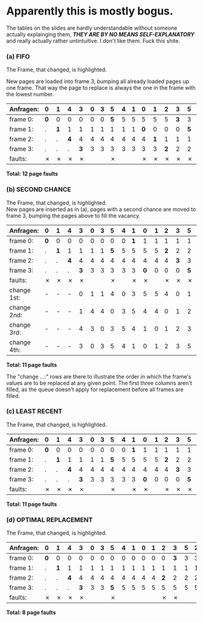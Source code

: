 # Apparently this is mostly bogus.

The tables on the slides are hardly understandable without someone actually explainging them, ***THEY ARE BY NO MEANS SELF-EXPLANATORY*** and really actually rather untintuitive.
I don't like them. Fuck this shite.


### (a) FIFO

The Frame, that changed, is highlighted.  

New pages are loaded into frame 3, bumping all already loaded pages up one frame.
That way the page to replace is always the one in the frame with the lowest number.

| Anfragen: | 0 | 1 | 4 | 3 | 0 | 3 | 5 | 4 | 1 | 0 | 1 | 2 | 3 | 5 | 2 | 1 | 0 | 1 | 2 | 5 |
| :-        | :- | :- | :- | :- | :- | :- | :- | :- | :- | :- | :- | :- | :- | :- | :- | :- | :- | :- | :- | :- |
| frame 0:  | **0** |   0   |   0   |   0   |   0   |   0   | **5** |   5   |   5   |   5   |   5   |   5   | **3** |   3   |   3   |   3   |   3   |   3   | **2** |   2   | 
| frame 1:  |   .   | **1** |   1   |   1   |   1   |   1   |   1   |   1   |   1   | **0** |   0   |   0   |   0   | **5** |   5   |   5   |   5   |   5   |   5   |   5   | 
| frame 2:  |   .   |   .   | **4** |   4   |   4   |   4   |   4   |   4   |   4   |   4   | **1** |   1   |   1   |   1   |   1   |   1   | **0** |   0   |   0   |   0   | 
| frame 3:  |   .   |   .   |   .   | **3** |   3   |   3   |   3   |   3   |   3   |   3   |   3   | **2** |   2   |   2   |   2   |   2   |   2   | **1** |   1   |   1   | 
| faults:   |   ✗   |   ✗   |   ✗   |   ✗   |       |       |   ✗   |       |       |   ✗   |   ✗   |   ✗   |   ✗   |   ✗   |       |       |   ✗   |   ✗   |   ✗   |       | 

**Total: 12 page faults**

### (b) SECOND CHANCE

The Frame, that changed, is highlighted.  
New pages are inserted as in (a), pages with a second chance are moved to frame 3, bumping the pages above to fill the vacancy.

| Anfragen:   | 0 | 1 | 4 | 3 | 0 | 3 | 5 | 4 | 1 | 0 | 1 | 2 | 3 | 5 | 2 | 1 | 0 | 1 | 2 | 5 |
| :-          | :- | :- | :- | :- | :- | :- | :- | :- | :- | :- | :- | :- | :- | :- | :- | :- | :- | :- | :- | :- |
| frame 0:    | **0** |   0   |   0   |   0   |   0   |   0   |   0   |   0   | **1** |   1   |   1   |   1   |   1   |   1   |   1   |   1   |   1   |   1   |   1   |   1   |
| frame 1:    |   .   | **1** |   1   |   1   |   1   |   1   | **5** |   5   |   5   |   5   |   5   | **2** |   2   |   2   |   2   |   2   |   2   |   2   |   2   |   2   |
| frame 2:    |   .   |   .   | **4** |   4   |   4   |   4   |   4   |   4   |   4   |   4   |   4   |   4   | **3** |   3   |   3   |   3   | **0** |   0   |   0   |   0   |
| frame 3:    |   .   |   .   |   .   | **3** |   3   |   3   |   3   |   3   |   3   | **0** |   0   |   0   |   0   | **5** |   5   |   5   |   5   |   5   |   5   |   5   |
| faults:     |   ✗   |   ✗   |   ✗   |   ✗   |       |       |   ✗   |       |   ✗   |   ✗   |       |   ✗   |   ✗   |   ✗   |       |       |   ✗   |       |       |       |       
| change 1st: |   -   |   -   |   -   |   0   |   1   |   1   |   4   |   0   |   3   |   5   |   5   |   4   |   0   |   1   |   1   |   3   |   5   |   5   |   5   |   0   |
| change 2nd: |   -   |   -   |   -   |   1   |   4   |   4   |   0   |   3   |   5   |   4   |   4   |   0   |   1   |   2   |   3   |   5   |   2   |   2   |   0   |   1   |
| change 3rd: |   -   |   -   |   -   |   4   |   3   |   0   |   3   |   5   |   4   |   1   |   0   |   1   |   2   |   3   |   5   |   2   |   1   |   0   |   1   |   2   |
| change 4th: |   -   |   -   |   -   |   3   |   0   |   3   |   5   |   4   |   1   |   0   |   1   |   2   |   3   |   5   |   2   |   1   |   0   |   1   |   2   |   5   |

**Total: 11 page faults**

The "change …:" rows are there to illustrate the order in which the frame's values are to be replaced at any given point.
The first three columns aren't filled, as the queue doesn't apply for replacement before all frames are filled.

### (c) LEAST RECENT

The Frame, that changed, is highlighted.  

| Anfragen: | 0 | 1 | 4 | 3 | 0 | 3 | 5 | 4 | 1 | 0 | 1 | 2 | 3 | 5 | 2 | 1 | 0 | 1 | 2 | 5 |
| :-        | :- | :- | :- | :- | :- | :- | :- | :- | :- | :- | :- | :- | :- | :- | :- | :- | :- | :- | :- | :- |
| frame 0:  | **0** |   0   |   0   |   0   |   0   |   0   |   0   |   0   | **1** |   1   |   1   |   1   |   1   |   1   |   1   |   1   |   1   |   1   |   1   |   1   |
| frame 1:  |   .   | **1** |   1   |   1   |   1   |   1   | **5** |   5   |   5   |   5   |   5   | **2** |   2   |   2   |   2   |   2   |   2   |   2   |   2   |   2   |
| frame 2:  |   .   |   .   | **4** |   4   |   4   |   4   |   4   |   4   |   4   |   4   |   4   |   4   | **3** |   3   |   3   |   3   | **0** |   0   |   0   |   0   |
| frame 3:  |   .   |   .   |   .   | **3** |   3   |   3   |   3   |   3   |   3   | **0** |   0   |   0   |   0   | **5** |   5   |   5   |   5   |   5   |   5   |   5   |
| faults:   |   ✗   |   ✗   |   ✗   |   ✗   |       |       |   ✗   |       |   ✗   |   ✗   |       |   ✗   |   ✗   |   ✗   |       |       |   ✗   |       |       |       |

**Total: 11 page faults**

### (d) OPTIMAL REPLACEMENT

The Frame, that changed, is highlighted.

| Anfragen: | 0 | 1 | 4 | 3 | 0 | 3 | 5 | 4 | 1 | 0 | 1 | 2 | 3 | 5 | 2 | 1 | 0 | 1 | 2 | 5 |
| :-        | :- | :- | :- | :- | :- | :- | :- | :- | :- | :- | :- | :- | :- | :- | :- | :- | :- | :- | :- | :- |
| frame 0:  | **0** |   0   |   0   |   0   |   0   |   0   |   0   |   0   |   0   |   0   |   0   |   0   | **3** |   3   |   3   |   3   | **0** |   0   |   0   |   0   |
| frame 1:  |   .   | **1** |   1   |   1   |   1   |   1   |   1   |   1   |   1   |   1   |   1   |   1   |   1   |   1   |   1   |   1   |   1   |   1   |   1   |   1   |
| frame 2:  |   .   |   .   | **4** |   4   |   4   |   4   |   4   |   4   |   4   |   4   |   4   | **2** |   2   |   2   |   2   |   2   |   2   |   2   |   2   |   2   |
| frame 3:  |   .   |   .   |   .   | **3** |   3   |   3   | **5** |   5   |   5   |   5   |   5   |   5   |   5   |   5   |   5   |   5   |   5   |   5   |   5   |   5   |
| faults:   |   ✗   |   ✗   |   ✗   |   ✗   |       |       |   ✗   |       |       |       |       |   ✗   |   ✗   |       |       |       |   ✗   |       |       |       |

**Total: 8 page faults**
